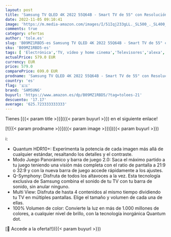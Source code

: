 ```yaml
---
layout: post
title: 'Samsung TV QLED 4K 2022 55Q64B - Smart TV de 55" con Resolución 4K  100% Volumen de Color  Procesdor QLED 4K Lite  Quantum HDR10+  Multi View  Modo Juego Panorámico y Alexa integrada'
date: 2022-11-05 09:10:41
image: 'https://m.media-amazon.com/images/I/51Iqj233gLL._SL500_._SL400_.jpg'
comments: true
category: ofertas
author: 'tole.es'
slug: 'B09MZ1RBD5-es Samsung TV QLED 4K 2022 55Q64B - Smart TV de 55" con...'
sku: 'B09MZ1RBD5-es'
tags: [ 'Electrónica','TV, vídeo y home cinema','Televisores','alexa','samsung','🇪🇸', ]
actualPrice: 579.0 EUR
currency: EUR
price: 579.0
comparePrice: 699.0 EUR
prodname: 'Samsung TV QLED 4K 2022 55Q64B - Smart TV de 55" con Resolución 4K  100% Volumen de Color  Procesdor QLED 4K Lite  Quantum HDR10+  Multi View  Modo Juego Panorámico y Alexa integrada'
country: 'es'
flag: '🇪🇸'
brand: 'SAMSUNG'
buyurl: 'https://www.amazon.es/dp/B09MZ1RBD5/?tag=tolees-21'
descuento: '17.17'
average: '625.723333333333'
---
```


Tienes [{{< param title >}}]({{< param buyurl >}}) en el siguiente enlace!

[![{{< param prodname >}}]({{< param image >}})]({{< param buyurl >}})

ℹ️:

- Quantum HDR10+: Experimenta la potencia de cada imagen más allá de cualquier estándar, resaltando los detalles y el contraste.
- Modo Juego Panorámico y barra de juego 2.0: Saca el máximo partido a tu juego teniendo una visión más completa con el ratio de pantalla a 21:9 o 32:9 y con la nueva barra de juego accede rápidamente a los ajustes.
- Q-Symphony: Disfruta de todos los altavoces a la vez. Esta tecnología exclusiva de Samsung combina el sonido de tu TV con tu barra de sonido, sin anular ninguno.
- Multi View: Disfruta de hasta 4 contenidos al mismo tiempo dividiendo tu TV en múltiples pantallas. Elige el tamaño y volumen de cada una de ellas.
- 100% Volumen de color: Convierte la luz en más de 1.000 millones de colores, a cualquier nivel de brillo, con la tecnología inorgánica Quantum dot.

[🛒 Accede a la oferta!!]({{< param buyurl >}})
